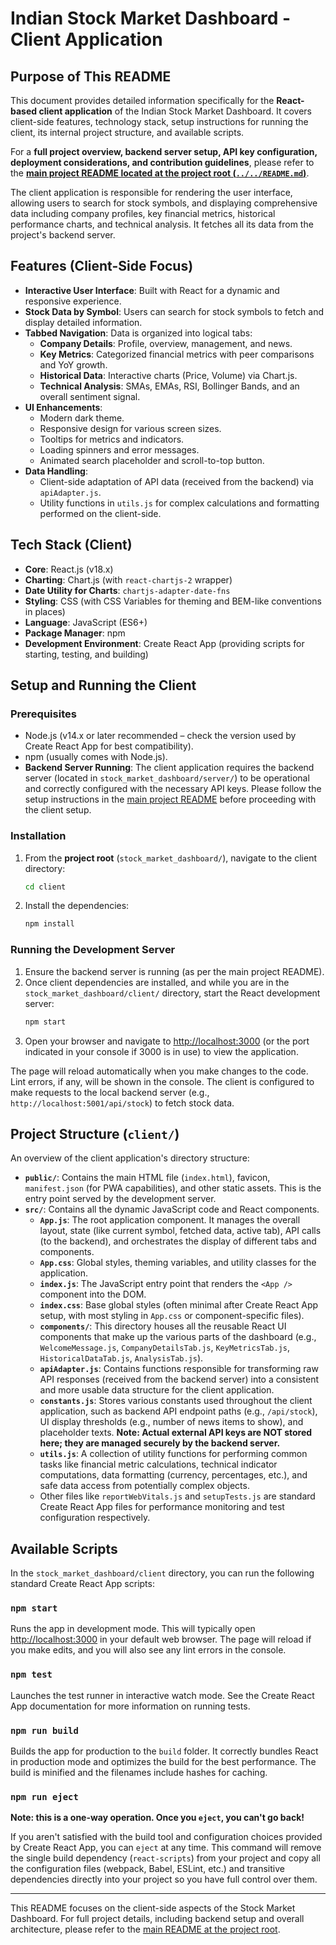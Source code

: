 # Indian Stock Market Dashboard - Client Application

## Purpose of This README

This document provides detailed information specifically for the **React-based client application** of the Indian Stock Market Dashboard. It covers client-side features, technology stack, setup instructions for running the client, its internal project structure, and available scripts.

For a **full project overview, backend server setup, API key configuration, deployment considerations, and contribution guidelines**, please refer to the [**main project README located at the project root (`../../README.md`)**](../../README.md).

The client application is responsible for rendering the user interface, allowing users to search for stock symbols, and displaying comprehensive data including company profiles, key financial metrics, historical performance charts, and technical analysis. It fetches all its data from the project's backend server.

## Features (Client-Side Focus)

*   **Interactive User Interface**: Built with React for a dynamic and responsive experience.
*   **Stock Data by Symbol**: Users can search for stock symbols to fetch and display detailed information.
*   **Tabbed Navigation**: Data is organized into logical tabs:
    *   **Company Details**: Profile, overview, management, and news.
    *   **Key Metrics**: Categorized financial metrics with peer comparisons and YoY growth.
    *   **Historical Data**: Interactive charts (Price, Volume) via Chart.js.
    *   **Technical Analysis**: SMAs, EMAs, RSI, Bollinger Bands, and an overall sentiment signal.
*   **UI Enhancements**:
    *   Modern dark theme.
    *   Responsive design for various screen sizes.
    *   Tooltips for metrics and indicators.
    *   Loading spinners and error messages.
    *   Animated search placeholder and scroll-to-top button.
*   **Data Handling**:
    *   Client-side adaptation of API data (received from the backend) via `apiAdapter.js`.
    *   Utility functions in `utils.js` for complex calculations and formatting performed on the client-side.

## Tech Stack (Client)

*   **Core**: React.js (v18.x)
*   **Charting**: Chart.js (with `react-chartjs-2` wrapper)
*   **Date Utility for Charts**: `chartjs-adapter-date-fns`
*   **Styling**: CSS (with CSS Variables for theming and BEM-like conventions in places)
*   **Language**: JavaScript (ES6+)
*   **Package Manager**: npm
*   **Development Environment**: Create React App (providing scripts for starting, testing, and building)

## Setup and Running the Client

### Prerequisites

*   Node.js (v14.x or later recommended – check the version used by Create React App for best compatibility).
*   npm (usually comes with Node.js).
*   **Backend Server Running**: The client application requires the backend server (located in `stock_market_dashboard/server/`) to be operational and correctly configured with the necessary API keys. Please follow the setup instructions in the [main project README](../../README.md) before proceeding with the client setup.

### Installation

1.  From the **project root** (`stock_market_dashboard/`), navigate to the client directory:
    ```bash
    cd client
    ```
2.  Install the dependencies:
    ```bash
    npm install
    ```

### Running the Development Server

1.  Ensure the backend server is running (as per the main project README).
2.  Once client dependencies are installed, and while you are in the `stock_market_dashboard/client/` directory, start the React development server:
    ```bash
    npm start
    ```
3.  Open your browser and navigate to [http://localhost:3000](http://localhost:3000) (or the port indicated in your console if 3000 is in use) to view the application.

The page will reload automatically when you make changes to the code. Lint errors, if any, will be shown in the console. The client is configured to make requests to the local backend server (e.g., `http://localhost:5001/api/stock`) to fetch stock data.

## Project Structure (`client/`)

An overview of the client application's directory structure:

*   **`public/`**: Contains the main HTML file (`index.html`), favicon, `manifest.json` (for PWA capabilities), and other static assets. This is the entry point served by the development server.
*   **`src/`**: Contains all the dynamic JavaScript code and React components.
    *   **`App.js`**: The root application component. It manages the overall layout, state (like current symbol, fetched data, active tab), API calls (to the backend), and orchestrates the display of different tabs and components.
    *   **`App.css`**: Global styles, theming variables, and utility classes for the application.
    *   **`index.js`**: The JavaScript entry point that renders the `<App />` component into the DOM.
    *   **`index.css`**: Base global styles (often minimal after Create React App setup, with most styling in `App.css` or component-specific files).
    *   **`components/`**: This directory houses all the reusable React UI components that make up the various parts of the dashboard (e.g., `WelcomeMessage.js`, `CompanyDetailsTab.js`, `KeyMetricsTab.js`, `HistoricalDataTab.js`, `AnalysisTab.js`).
    *   **`apiAdapter.js`**: Contains functions responsible for transforming raw API responses (received from the backend server) into a consistent and more usable data structure for the client application.
    *   **`constants.js`**: Stores various constants used throughout the client application, such as backend API endpoint paths (e.g., `/api/stock`), UI display thresholds (e.g., number of news items to show), and placeholder texts. **Note: Actual external API keys are NOT stored here; they are managed securely by the backend server.**
    *   **`utils.js`**: A collection of utility functions for performing common tasks like financial metric calculations, technical indicator computations, data formatting (currency, percentages, etc.), and safe data access from potentially complex objects.
    *   Other files like `reportWebVitals.js` and `setupTests.js` are standard Create React App files for performance monitoring and test configuration respectively.

## Available Scripts

In the `stock_market_dashboard/client` directory, you can run the following standard Create React App scripts:

### `npm start`

Runs the app in development mode. This will typically open [http://localhost:3000](http://localhost:3000) in your default web browser. The page will reload if you make edits, and you will also see any lint errors in the console.

### `npm test`

Launches the test runner in interactive watch mode. See the Create React App documentation for more information on running tests.

### `npm run build`

Builds the app for production to the `build` folder. It correctly bundles React in production mode and optimizes the build for the best performance. The build is minified and the filenames include hashes for caching.

### `npm run eject`

**Note: this is a one-way operation. Once you `eject`, you can't go back!**

If you aren't satisfied with the build tool and configuration choices provided by Create React App, you can `eject` at any time. This command will remove the single build dependency (`react-scripts`) from your project and copy all the configuration files (webpack, Babel, ESLint, etc.) and transitive dependencies directly into your project so you have full control over them.

---

This README focuses on the client-side aspects of the Stock Market Dashboard. For full project details, including backend setup and overall architecture, please refer to the [main README at the project root](../../README.md).
